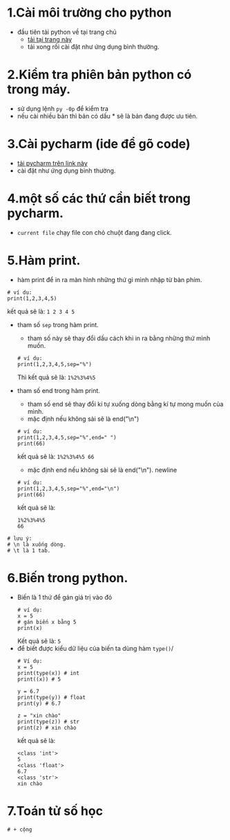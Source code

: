 # **1.Cài môi trường cho python**
- đầu tiên tải python về tại trang chủ
  - [tải tại trang này ](https://www.python.org/downloads/)
  - tải xong rồi cài đặt như ứng dụng bình thường.

# **2.Kiểm tra phiên bản python có trong máy.**
- sử dụng lệnh `py -0p` để kiểm tra
- nếu cài nhiều bản thì bản có dấu * sẽ là bản đang được ưu tiên.

# **3.Cài pycharm (ide để gõ code)**
- [tải pycharm trên link này](https://www.jetbrains.com/pycharm/)
- cài đặt như ứng dụng bình thường.

# **4.một số các thứ cần biết trong pycharm.**
- `current file` chạy file con chỏ chuột đang đang click.

# **5.Hàm print.**
- hàm print để in ra màn hình những thứ gì mình nhập từ bàn phím.
```
# ví dụ:
print(1,2,3,4,5)
```
kết quả sẽ là: `1 2 3 4 5`
- tham số `sep` trong hàm print.
  - tham số này sẽ thay đổi dấu cách khi in ra bằng những thứ mình muốn.
  ```
  # ví dụ:
  print(1,2,3,4,5,sep="%")
  ```
    Thì kết quả sẽ là: `1%2%3%4%5`

- tham số end trong hàm print.
  - tham số end sẽ thay đổi kí tự xuống dòng bằng kí tự mong muốn của mình.
  - mặc định nếu không sài sẽ là end("\n")
  ```
  # ví dụ:
  print(1,2,3,4,5,sep="%",end=" ")
  print(66)
  ```
  kết quả sẽ là: `1%2%3%4%5 66`
  - mặc định end nếu không sài sẽ là end("\n"). newline

  ```
  # ví dụ:
  print(1,2,3,4,5,sep="%",end="\n")
  print(66)
  ```
  kết quả sẽ là:
  ```
  1%2%3%4%5
  66
  ```
```
# lưu ý:
# \n là xuống dòng.
# \t là 1 tab.
```
# **6.Biến trong python.**
- Biến là 1 thứ để gán giá trị vào đó 
  ```
  # ví dụ:
  x = 5 
  # gán biến x bằng 5
  print(x)
  ```
  Kết quả sẽ là: `5`
- để biết được kiểu dữ liệu của biến ta dùng hàm `type()`/
  ```
  # Ví dụ:
  x = 5
  print(type(x)) # int
  print((x)) # 5

  y = 6.7
  print(type(y)) # float
  print(y) # 6.7

  z = "xin chào"
  print(type(z)) # str
  print(z) # xin chào
  ```
  kết quả sẽ là:
  ```
  <class 'int'>
  5
  <class 'float'>
  6.7
  <class 'str'>
  xin chào
  ```
# **7.Toán tử số học**
```
# + cộng

```